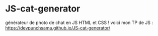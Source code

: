 # JS-cat-generator
générateur de photo de chat en JS HTML et CSS !
voici mon TP de JS : https://devpunchsama.github.io/JS-cat-generator/
